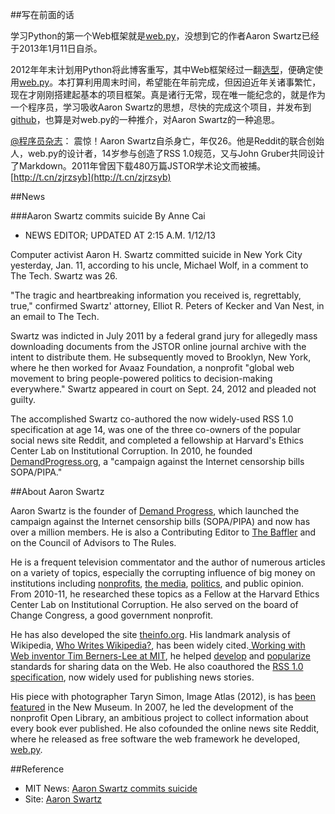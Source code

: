 ##写在前面的话

学习Python的第一个Web框架就是[web.py](http://webpy.org/)，没想到它的作者Aaron Swartz已经于2013年1月11日自杀。

2012年年末计划用Python将此博客重写，其中Web框架经过一翻[选型](http://wiki.woodpecker.org.cn/moin/PyWebFrameList)，便确定使用[web.py](http://webpy.org/)。本打算利用周末时间，希望能在年前完成，但因迫近年关诸事繁忙，现在才刚刚搭建起基本的项目框架。真是诸行无常，现在唯一能纪念的，就是作为一个程序员，学习吸收Aaron Swartz的思想，尽快的完成这个项目，并发布到[github](http://github.com/)，也算是对web.py的一种推介，对Aaron Swartz的一种追思。

[@程序员杂志](http://e.weibo.com/programmermag)：
震惊！Aaron Swartz自杀身亡，年仅26。他是Reddit的联合创始人，web.py的设计者，14岁参与创造了RSS 1.0规范，又与John Gruber共同设计了Markdown。2011年曾因下载480万篇JSTOR学术论文而被捕。[http://t.cn/zjrzsyb](http://t.cn/zjrzsyb)

##News

###Aaron Swartz commits suicide By Anne Cai

* NEWS EDITOR; UPDATED AT 2:15 A.M. 1/12/13

Computer activist Aaron H. Swartz committed suicide in New York City yesterday, Jan. 11, according to his uncle, Michael Wolf, in a comment to The Tech. Swartz was 26.

"The tragic and heartbreaking information you received is, regrettably, true," confirmed Swartz' attorney, Elliot R. Peters of Kecker and Van Nest, in an email to The Tech.

Swartz was indicted in July 2011 by a federal grand jury for allegedly mass downloading documents from the JSTOR online journal archive with the intent to distribute them. He subsequently moved to Brooklyn, New York, where he then worked for Avaaz Foundation, a nonprofit "global web movement to bring people-powered politics to decision-making everywhere." Swartz appeared in court on Sept. 24, 2012 and pleaded not guilty.

The accomplished Swartz co-authored the now widely-used RSS 1.0 specification at age 14, was one of the three co-owners of the popular social news site Reddit, and completed a fellowship at Harvard's Ethics Center Lab on Institutional Corruption. In 2010, he founded [DemandProgress.org](http://demandprogress.org/), a "campaign against the Internet censorship bills SOPA/PIPA."

##About Aaron Swartz

Aaron Swartz is the founder of [Demand Progress](http://demandprogress.org), which launched the campaign against the Internet censorship bills (SOPA/PIPA) and now has over a million members. He is also a Contributing Editor to [The Baffler](http://thebaffler.com/) and on the Council of Advisors to The Rules.

He is a frequent television commentator and the author of numerous articles on a variety of topics, especially the corrupting influence of big money on institutions including [nonprofits](http://aaronsw.jottit.com/rachelcarson), [the media](http://www.aaronsw.com/weblog/newobjectivity), [politics](http://crookedtimber.org/2009/05/01/political-entrepreneurs-and-lunatics-with-money/), and public opinion. From 2010-11, he researched these topics as a Fellow at the Harvard Ethics Center Lab on Institutional Corruption. He also served on the board of Change Congress, a good government nonprofit.

He has also developed the site [theinfo.org](http://theinfo.org/). His landmark analysis of Wikipedia, [Who Writes Wikipedia?](http://www.aaronsw.com/weblog/whowriteswikipedia), has been widely cited.[ Working with Web inventor Tim Berners-Lee at MIT](http://www.w3.org/2001/sw/RDFCore/members.html), he helped [develop](https://tools.ietf.org/html/rfc3870) and [popularize](http://logicerror.com/semanticWeb-long) standards for sharing data on the Web. He also coauthored the [RSS 1.0 specification](http://purl.org/rss/1.0/), now widely used for publishing news stories.

His piece with photographer Taryn Simon, Image Atlas (2012), is has [been featured](http://www.newmuseum.org/exhibitions/view/taryn-simon-cultural-differences) in the New Museum. In 2007, he led the development of the nonprofit Open Library, an ambitious project to collect information about every book ever published. He also cofounded the online news site Reddit, where he released as free software the web framework he developed, [web.py](http://webpy.org/).

##Reference

* MIT News: [Aaron Swartz commits suicide](http://tech.mit.edu/V132/N61/swartz.html?comments#comments)
* Site: [Aaron Swartz](http://www.aaronsw.com/)
